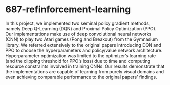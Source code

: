 # 687-refinforcement-learning

In this project, we implemented two seminal policy gradient methods, namely Deep Q-Learning (DQN) and Proximal Policy Optimization (PPO). Our implementations make use of deep convolutional neural networks (CNN) to play two Atari games (Pong and Breakout) from the Gymnasium library. We referred extensively to the original papers introducing DQN and PPO to choose the hyperparameters and policy/value network architecture. Hyperparameter optimization was limited to the optimizer’s learning rate (and the clipping threshold for PPO’s loss) due to time and computing resource constraints involved in training CNNs. Our results demonstrate that the implementations are capable of learning from purely visual domains and even achieving comparable performance to the original papers’ findings.
